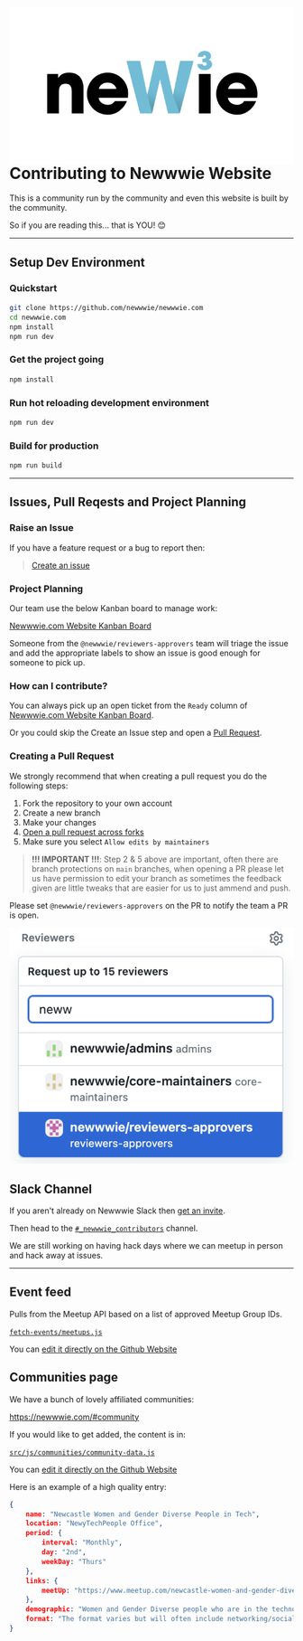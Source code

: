 <img 
  align="right"
  width="1600px"
  alt="Newwwie Logo"
  src="newwwie-logo.svg?sanitize=true" 
/>

# Contributing to Newwwie Website

This is a community run by the community and even this website is built by the community. 

So if you are reading this... that is YOU! 😊

---

## Setup Dev Environment

### Quickstart

```sh
git clone https://github.com/newwwie/newwwie.com
cd newwwie.com
npm install
npm run dev
```

### Get the project going

```sh
npm install
```

### Run hot reloading development environment

```sh
npm run dev
```

### Build for production

```sh
npm run build
```

---

## Issues, Pull Reqests and Project Planning

### Raise an Issue

If you have a feature request or a bug to report then:

> [Create an issue](https://github.com/newwwie/newwwie.com/issues/new/choose)

### Project Planning

Our team use the below Kanban board to manage work:

[Newwwie.com Website Kanban Board](https://github.com/orgs/newwwie/projects/1)

Someone from the `@newwwie/reviewers-approvers` team will triage the issue and add the appropriate labels to show an issue is good enough for someone to pick up.

### How can I contribute?

You can always pick up an open ticket from the `Ready` column of [Newwwie.com Website Kanban Board](https://github.com/orgs/newwwie/projects/1).

Or you could skip the Create an Issue step and open a [Pull Request](https://github.com/newwwie/newwwie.com/compare).

### Creating a Pull Request

We strongly recommend that when creating a pull request you do the following steps:

1. Fork the repository to your own account
2. Create a new branch
3. Make your changes
4. [Open a pull request across forks](https://docs.github.com/en/pull-requests/collaborating-with-pull-requests/proposing-changes-to-your-work-with-pull-requests/creating-a-pull-request-from-a-fork)
5. Make sure you select `Allow edits by maintainers`

> **!!! IMPORTANT !!!**: Step 2 & 5 above are important, often there are branch protections on `main` branches, when opening a PR please let us have permission to edit your branch as sometimes the feedback given are little tweaks that are easier for us to just ammend and push.

Please set `@newwwie/reviewers-approvers` on the PR to notify the team a PR is open.

![Add newwwie/reviewers-approvers team to a pull request.](docs/images/pull-request-reviewers.png)

## Slack Channel

If you aren't already on Newwwie Slack then [get an invite](https://newwwie.com/#invite).

Then head to the [`#_newwwie_contributors`](https://newwwie.slack.com/archives/C06LRQDN3PD) channel.

We are still working on having hack days where we can meetup in person and hack away at issues.

---

## Event feed

Pulls from the Meetup API based on a list of approved Meetup Group IDs. 

[`fetch-events/meetups.js`](fetch-events/meetups.js)

You can [edit it directly on the Github Website](https://github.com/newwwie/newwwie.com/edit/main/fetch-events/meetups.js)

## Communities page

We have a bunch of lovely affiliated communities:

https://newwwie.com/#community

If you would like to get added, the content is in:

[`src/js/communities/community-data.js`](src/js/communities/community-data.js) 

You can [edit it directly on the Github Website](https://github.com/newwwie/newwwie.com/edit/main/src/js/communities/community-data.js)


Here is an example of a high quality entry:

```json
{
    name: "Newcastle Women and Gender Diverse People in Tech",
    location: "NewyTechPeople Office",
    period: {
        interval: "Monthly",
        day: "2nd",
        weekDay: "Thurs"
    },
    links: {
        meetUp: "https://www.meetup.com/newcastle-women-and-gender-diverse-people-in-tech/"
    },
    demographic: "Women and Gender Diverse people who are in the technology field, a field adjacent to it, or have an interest in tech and would like to meet some lovely people who feel the same.",
    format: "The format varies but will often include networking/socialising and a presentation."
}
```